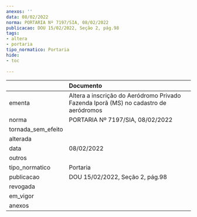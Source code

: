 ```yaml
---
anexos: ''
data: 08/02/2022
norma: PORTARIA Nº 7197/SIA, 08/02/2022
publicacao: DOU 15/02/2022, Seção 2, pág.98
tags:
- altera
- portaria
tipo_normatico: Portaria
hide: 
- toc 
 
---
```


|                    | Documento                                                                            |
|:-------------------|:-------------------------------------------------------------------------------------|
| ementa             | Altera a inscrição do Aeródromo Privado Fazenda Iporã (MS) no cadastro de aeródromos |
| norma              | PORTARIA Nº 7197/SIA, 08/02/2022                                                     |
| tornada_sem_efeito |                                                                                      |
| alterada           |                                                                                      |
| data               | 08/02/2022                                                                           |
| outros             |                                                                                      |
| tipo_normatico     | Portaria                                                                             |
| publicacao         | DOU 15/02/2022, Seção 2, pág.98                                                      |
| revogada           |                                                                                      |
| em_vigor           |                                                                                      |
| anexos             |                                                                                      |
